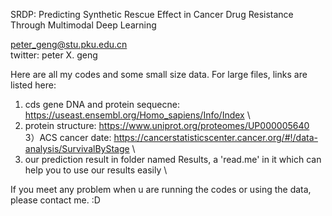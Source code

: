 SRDP: Predicting Synthetic Rescue Effect in Cancer Drug Resistance Through Multimodal Deep Learning

peter_geng@stu.pku.edu.cn\
twitter: peter X. geng

Here are all my codes and some small size data.
For large files, links are listed here: 

1) cds gene DNA and protein sequecne: https://useast.ensembl.org/Homo_sapiens/Info/Index \
2) protein structure: https://www.uniprot.org/proteomes/UP000005640 \
3）ACS cancer date: https://cancerstatisticscenter.cancer.org/#!/data-analysis/SurvivalByStage \
4) our prediction result in folder named Results, a 'read.me' in it which can help you to use our results easily \

If you meet any problem when u are running the codes or using the data, please contact me. :D
